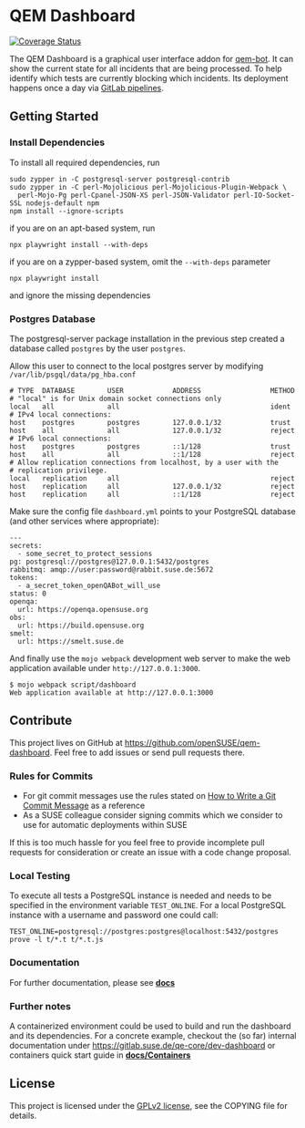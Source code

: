 # QEM Dashboard

[![Coverage Status](https://coveralls.io/repos/github/openSUSE/qem-dashboard/badge.svg?branch=main)](https://coveralls.io/github/openSUSE/qem-dashboard?branch=main)

The QEM Dashboard is a graphical user interface addon for [qem-bot](https://github.com/openSUSE/qem-bot). It can show
the current state for all incidents that are being processed. To help identify which tests are currently blocking
which incidents. Its deployment happens once a day via
[GitLab pipelines](https://gitlab.suse.de/opensuse/qem-dashboard/-/pipeline_schedules).

## Getting Started

### Install Dependencies

To install all required dependencies, run

    sudo zypper in -C postgresql-server postgresql-contrib
    sudo zypper in -C perl-Mojolicious perl-Mojolicious-Plugin-Webpack \
      perl-Mojo-Pg perl-Cpanel-JSON-XS perl-JSON-Validator perl-IO-Socket-SSL nodejs-default npm
    npm install --ignore-scripts

if you are on an apt-based system, run

    npx playwright install --with-deps

if you are on a zypper-based system, omit the `--with-deps` parameter

    npx playwright install

and ignore the missing dependencies

### Postgres Database

The postgresql-server package installation in the previous step created a database called `postgres` by the user `postgres`.

Allow this user to connect to the local postgres server by modifying `/var/lib/psgql/data/pg_hba.conf`

```
# TYPE  DATABASE        USER            ADDRESS                 METHOD
# "local" is for Unix domain socket connections only
local   all             all                                     ident
# IPv4 local connections:
host    postgres        postgres        127.0.0.1/32            trust
host    all             all             127.0.0.1/32            reject
# IPv6 local connections:
host    postgres        postgres        ::1/128                 trust
host    all             all             ::1/128                 reject
# Allow replication connections from localhost, by a user with the
# replication privilege.
local   replication     all                                     reject
host    replication     all             127.0.0.1/32            reject
host    replication     all             ::1/128                 reject
```

Make sure the config file `dashboard.yml` points to your PostgreSQL database (and other services where appropriate):

    ---
    secrets:
      - some_secret_to_protect_sessions
    pg: postgresql://postgres@127.0.0.1:5432/postgres
    rabbitmq: amqp://user:password@rabbit.suse.de:5672
    tokens:
      - a_secret_token_openQABot_will_use
    status: 0
    openqa:
      url: https://openqa.opensuse.org
    obs:
      url: https://build.opensuse.org
    smelt:
      url: https://smelt.suse.de

And finally use the `mojo webpack` development web server to make the web application available under
`http://127.0.0.1:3000`.

    $ mojo webpack script/dashboard
    Web application available at http://127.0.0.1:3000

## Contribute

This project lives on GitHub at https://github.com/openSUSE/qem-dashboard. Feel free to add issues or send pull
requests there.

### Rules for Commits

* For git commit messages use the rules stated on
  [How to Write a Git Commit Message](http://chris.beams.io/posts/git-commit/) as a reference
* As a SUSE colleague consider signing commits which we consider to use for
  automatic deployments within SUSE

If this is too much hassle for you feel free to provide incomplete pull requests for consideration or create an issue
with a code change proposal.

### Local Testing

To execute all tests a PostgreSQL instance is needed and needs to be specified in the environment variable
`TEST_ONLINE`. For a local PostgreSQL instance with a username and password one could call:

```
TEST_ONLINE=postgresql://postgres:postgres@localhost:5432/postgres prove -l t/*.t t/*.t.js
```

### Documentation
For further documentation, please see **[docs](https://github.com/openSUSE/qem-dashboard/tree/main/docs)**

### Further notes
A containerized environment could be used to build and run the dashboard and its dependencies.
For a concrete example, checkout the (so far) internal documentation under
https://gitlab.suse.de/qe-core/dev-dashboard or containers quick start guide
in **[docs/Containers](https://github.com/openSUSE/qem-dashboard/tree/main/docs/Containers.md)**

## License

This project is licensed under the [GPLv2 license](http://www.gnu.org/licenses/gpl-2.0.html), see the COPYING file for
details.
